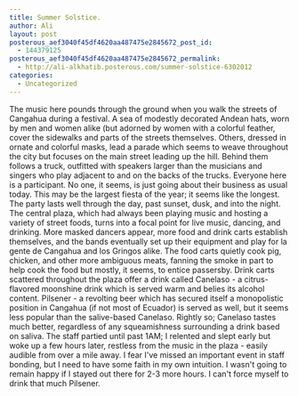 ```yaml
---
title: Summer Solstice.
author: Ali
layout: post
posterous_aef3040f45df4620aa487475e2845672_post_id:
  - 144379125
posterous_aef3040f45df4620aa487475e2845672_permalink:
  - http://ali-alkhatib.posterous.com/summer-solstice-6302012
categories:
  - Uncategorized
---
```

The music here pounds through the ground when you walk the streets of Cangahua during a festival. A sea of modestly decorated Andean hats, worn by men and women alike (but adorned by women with a colorful feather, cover the sidewalks and parts of the streets themselves. Others, dressed in ornate and colorful masks, lead a parade which seems to weave throughout the city but focuses on the main street leading up the hill. Behind them follows a truck, outfitted with speakers larger than the musicians and singers who play adjacent to and on the backs of the trucks. Everyone here is a participant. No one, it seems, is just going about their business as usual today. This may be the largest fiesta of the year; it seems like the longest. 
The party lasts well through the day, past sunset, dusk, and into the night. The central plaza, which had always been playing music and hosting a variety of street foods, turns into a focal point for live music, dancing, and drinking. More masked dancers appear, more food and drink carts establish themselves, and the bands eventually set up their equipment and play for la gente de Cangahua and los Gringos alike. 
The food carts quietly cook pig, chicken, and other more ambiguous meats, fanning the smoke in part to help cook the food but mostly, it seems, to entice passersby. Drink carts scattered throughout the plaza offer a drink called Canelaso - a citrus-flavored moonshine drink which is served warm and belies its alcohol content. Pilsener - a revolting beer which has secured itself a monopolistic position in Cangahua (if not most of Ecuador) is served as well, but it seems less popular than the salive-based Canelaso. Rightly so; Canelaso tastes much better, regardless of any squeamishness surrounding a drink based on saliva. 
The staff partied until past 1AM; I relented and slept early but woke up a few hours later, restless from the music in the plaza - easily audible from over a mile away. I fear I've missed an important event in staff bonding, but I need to have some faith in my own intuition. I wasn't going to remain happy if I stayed out there for 2-3 more hours. I can't force myself to drink that much Pilsener.
